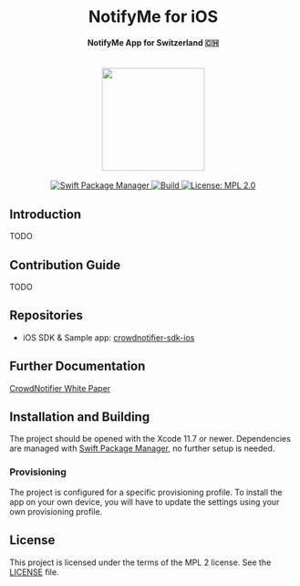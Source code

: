 <h1 align="center">NotifyMe for iOS</h1>
<h4 align="center">NotifyMe App for Switzerland 🇨🇭</h4>
<br />
<div align="center">
  <img width="180" height="180" src="NotifyMe/Resources/Assets.xcassets/AppIcon.appiconset/appicon@180x180.png" />
  <br />
</div>
<br />
<div align="center">
    <!-- SPM -->
    <a href="https://github.com/apple/swift-package-manager">
      <img alt="Swift Package Manager"
      src="https://img.shields.io/badge/SPM-%E2%9C%93-brightgreen.svg?style=flat">
    </a>
    <!-- Build -->
    <a href="https://github.com/UbiqueInnovation/notifyme-app-ios/build">
      <img alt="Build"
      src="https://github.com/UbiqueInnovation/notifyme-app-ios/workflows/build/badge.svg">
    </a>
    <!-- License -->
    <a href="https://github.com/UbiqueInnovation/notifyme-app-ios/blob/master/LICENSE">
      <img alt="License: MPL 2.0"
      src="https://img.shields.io/badge/License-MPL%202.0-brightgreen.svg">
    </a>
</div>

## Introduction

TODO

## Contribution Guide

TODO

## Repositories
* iOS SDK & Sample app: [crowdnotifier-sdk-ios](https://github.com/UbiqueInnovation/crowdnotifier-sdk-ios)


## Further Documentation
[CrowdNotifier White Paper](https://github.com/CrowdNotifier/documents/blob/main/CrowdNotifier%20-%20White%20Paper.pdf)


## Installation and Building

The project should be opened with the Xcode 11.7 or newer. Dependencies are managed with [Swift Package Manager](https://swift.org/package-manager), no further setup is needed.

### Provisioning

The project is configured for a specific provisioning profile. To install the app on your own device, you will have to update the settings using your own provisioning profile.


## License
This project is licensed under the terms of the MPL 2 license. See the [LICENSE](LICENSE) file.
